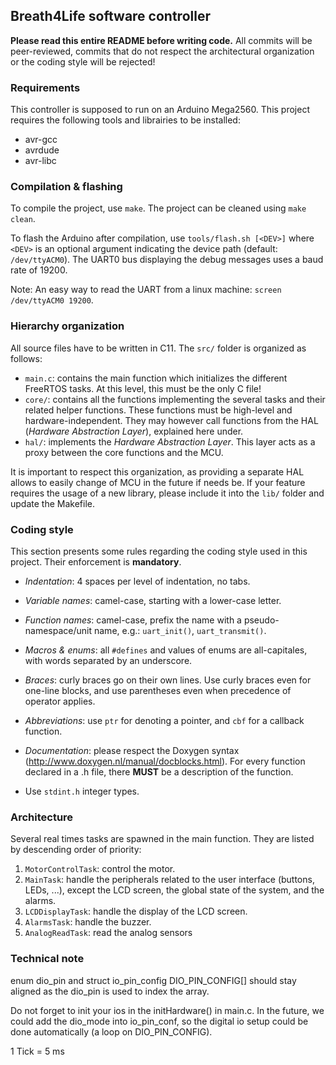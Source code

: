 ## Breath4Life software controller ##

**Please read this entire README before writing code.** All commits will be peer-reviewed, commits that do not respect the architectural organization or the coding style will be rejected!

### Requirements

This controller is supposed to run on an Arduino Mega2560.
This project requires the following tools and librairies to be installed:
- avr-gcc
- avrdude
- avr-libc

### Compilation & flashing
To compile the project, use `make`. The project can be cleaned using `make clean`.

To flash the Arduino after compilation, use `tools/flash.sh [<DEV>]` where `<DEV>` is an optional argument indicating the device path (default: `/dev/ttyACM0`). The UART0 bus displaying the debug messages uses a baud rate of 19200.

Note: An easy way to read the UART from a linux machine: `screen /dev/ttyACM0 19200`.

### Hierarchy organization

All source files have to be written in C11. The `src/` folder is organized as follows:

* `main.c`: contains the main function which initializes the different FreeRTOS tasks. At this level, this must be the only C file!
* `core/`: contains all the functions implementing the several tasks and their related helper functions. These functions must be high-level and hardware-independent. They may however call functions from the HAL (*Hardware Abstraction Layer*), explained here under. 
* `hal/`: implements the *Hardware Abstraction Layer*. This layer acts as a proxy between the core functions and the MCU. 

It is important to respect this organization, as providing a separate HAL allows to easily change of MCU in the future if needs be. If your feature requires the usage of a new library, please include it into the `lib/` folder and update the Makefile.

### Coding style

This section presents some rules regarding the coding style used in this project. Their enforcement is **mandatory**.

* *Indentation*: 4 spaces per level of indentation, no tabs.
* *Variable names*: camel-case, starting with a lower-case letter.
* *Function names*: camel-case, prefix the name with a pseudo-namespace/unit name, e.g.: `uart_init()`, `uart_transmit()`.
* *Macros & enums*: all `#defines` and values of enums are all-capitales, with words separated by an underscore.
* *Braces*: curly braces go on their own lines. Use curly braces even for one-line blocks, and use parentheses even when precedence of operator applies.
* *Abbreviations*: use `ptr` for denoting a pointer, and `cbf` for a callback function.
* *Documentation*: please respect the Doxygen syntax (http://www.doxygen.nl/manual/docblocks.html). For every function declared in a .h file, there **MUST** be a description of the function.

* Use `stdint.h` integer types.

### Architecture

Several real times tasks are spawned in the main function. They are listed by descending order of priority:

1. `MotorControlTask`: control the motor. 
1. `MainTask`: handle the peripherals related to the user interface (buttons, LEDs, ...), except the LCD screen, the global state of the system, and the alarms.
1. `LCDDisplayTask`: handle the display of the LCD screen.
1. `AlarmsTask`: handle the buzzer.
1. `AnalogReadTask`: read the analog sensors

### Technical note

enum dio_pin and struct io_pin_config DIO_PIN_CONFIG[] should stay aligned as the dio_pin is used to index the array.

Do not forget to init your ios in the initHardware() in main.c.
In the future, we could add the dio_mode into io_pin_conf, so the digital io setup could be done automatically (a loop on DIO_PIN_CONFIG).

1 Tick = 5 ms
